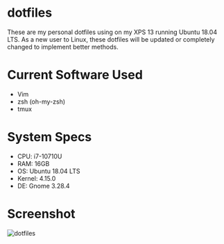 # dotfiles

These are my personal dotfiles using on my XPS 13 running Ubuntu 18.04 LTS. As a new user to Linux, these dotfiles will be updated or completely changed to implement better methods.

# Current Software Used
* Vim
* zsh (oh-my-zsh)
* tmux

# System Specs
* CPU: i7-10710U
* RAM: 16GB
* OS: Ubuntu 18.04 LTS
* Kernel: 4.15.0
* DE: Gnome 3.28.4

# Screenshot
![dotfiles](https://imgur.com/Lo0mdnO.png)

